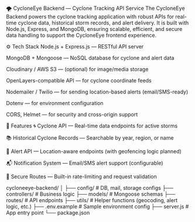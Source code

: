 🌪️ CycloneEye Backend — Cyclone Tracking API Service
The CycloneEye Backend powers the cyclone tracking application with robust APIs for real-time cyclone data, historical storm records, and alert delivery. It is built with Node.js, Express, and MongoDB, ensuring scalable, efficient, and secure data handling to support the CycloneEye frontend experience.

⚙️ Tech Stack
Node.js + Express.js — RESTful API server

MongoDB + Mongoose — NoSQL database for cyclone and alert data

Cloudinary / AWS S3 — (optional) for image/media storage

OpenLayers-compatible API — for cyclone coordinate feeds

Nodemailer / Twilio — for sending location-based alerts (email/SMS-ready)

Dotenv — for environment configuration

CORS, Helmet — for security and cross-origin support

🚀 Features
🌀 Cyclone API — Real-time data endpoints for active storms

📚 Historical Cyclone Records — Searchable by year, region, or name

📍 Alert API — Location-aware endpoints (with geofencing logic planned)

📬 Notification System — Email/SMS alert support (configurable)

🔐 Secure Routes — Built-in rate-limiting and request validation



cycloneeye-backend/
│
├── config/           # DB, mail, storage configs
├── controllers/      # Business logic
├── models/           # Mongoose schemas
├── routes/           # API endpoints
├── utils/            # Helper functions (geocoding, alert logic, etc.)
├── .env.example      # Sample environment config
├── server.js         # App entry point
└── package.json


